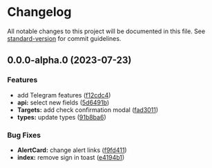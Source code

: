 # Changelog

All notable changes to this project will be documented in this file. See [standard-version](https://github.com/conventional-changelog/standard-version) for commit guidelines.

## 0.0.0-alpha.0 (2023-07-23)


### Features

* add Telegram features ([f12cdc4](https://github.com/rudnovd/netlify-deploy-alerts/commit/f12cdc447996055e950e8e51673820704bb3fc6a))
* **api:** select new fields ([5d6491b](https://github.com/rudnovd/netlify-deploy-alerts/commit/5d6491bc40200693a375a00446485ecb38427dd0))
* **Targets:** add check confirmation modal ([fad3011](https://github.com/rudnovd/netlify-deploy-alerts/commit/fad30118c485d05aee6bf7aa91b4d9d9fa371a4c))
* **types:** update types ([91b8ba6](https://github.com/rudnovd/netlify-deploy-alerts/commit/91b8ba685ce369d692b74954c5c8993c67099e3f))


### Bug Fixes

* **AlertCard:** change alert links ([f9fd411](https://github.com/rudnovd/netlify-deploy-alerts/commit/f9fd41179b08ca41766ed6f7279c3fda071d0e60))
* **index:** remove sign in toast ([e4194b1](https://github.com/rudnovd/netlify-deploy-alerts/commit/e4194b19d71d3df0516425442c4f69822e70085f))
